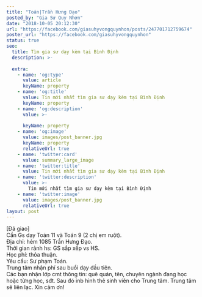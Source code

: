 ```yaml
---
title: "Toán|Trần Hưng Đạo"
posted_by: "Gia Sư Quy Nhơn"
date: "2018-10-05 20:12:30"
url: "https://facebook.com/giasuhyvongquynhon/posts/247701712759674"
poster_url: "https://facebook.com/giasuhyvongquynhon"
status: true
seo:
  title: Tìm gia sư dạy kèm tại Bình Định
  description: >-
    
  extra:
    - name: 'og:type'
      value: article
      keyName: property
    - name: 'og:title'
      value: Tin mới nhất tìm gia sư dạy kèm tại Bình Định
      keyName: property
    - name: 'og:description'
      value: >-
        
      keyName: property
    - name: 'og:image'
      value: images/post_banner.jpg
      keyName: property
      relativeUrl: true
    - name: 'twitter:card'
      value: summary_large_image
    - name: 'twitter:title'
      value: Tin mới nhất tìm gia sư dạy kèm tại Bình Định
    - name: 'twitter:description'
      value: >-
        Tin mới nhất tìm gia sư dạy kèm tại Bình Định
    - name: 'twitter:image'
      value: images/post_banner.jpg
      relativeUrl: true
layout: post
---
```

[Đã giao]<br>Cần Gs dạy Toán 11 và Toán 9 (2 chị em ruột).<br>Địa chỉ: hẻm 1085 Trần Hưng Đạo.<br>Thời gian rảnh hs: GS sắp xếp vs HS.<br>Học phí: thỏa thuận.<br>Yêu cầu: Sư phạm Toán.<br>Trung tâm nhận phí sau buổi dạy đầu tiên.<br>Các bạn nhận lớp cmt thông tin: quê quán, tên, chuyên ngành đang học hoặc từng học, sđt. Sau đó inb hình thẻ sinh viên cho Trung tâm. Trung tâm sẽ liên lạc. Xin cảm ơn!

